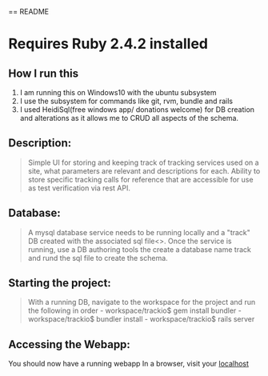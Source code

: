 == README
# Requires Ruby 2.4.2 installed

## How I run this
  1. I am running this on Windows10 with the ubuntu subsystem
  2. I use the subsystem for commands like git, rvm, bundle and rails
  3. I used HeidiSql(free windows app/ donations welcome) for DB creation 
  and alterations as it allows me to CRUD all aspects of the schema.

## Description:
  > Simple UI for storing and keeping track of tracking services used on a site, what parameters are 
  >  relevant and descriptions for each.
  > Ability to store specific tracking calls for reference that are accessible for use as test verification via rest API.

## Database:
  > A mysql database service needs to be running locally and a "track" DB created with the associated sql file<>.
Once the service is running, use a DB authoring tools the create a database name track and rund the sql file to create the schema.

## Starting the project:
  > With a running DB, navigate to the workspace for the project and run the following in order
    - workspace/trackio$ gem install bundler
    - workspace/trackio$ bundler install
    - workspace/trackio$ rails server

## Accessing the Webapp:
  You should now have a running webapp
  In a browser, visit your [localhost](http://localhost:3000)


